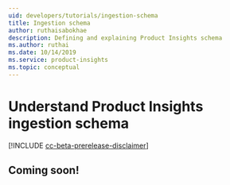 ```yaml
---
uid: developers/tutorials/ingestion-schema
title: Ingestion schema
author: ruthaisabokhae
description: Defining and explaining Product Insights schema
ms.author: ruthai
ms.date: 10/14/2019
ms.service: product-insights
ms.topic: conceptual
---
```


# Understand Product Insights ingestion schema

[!INCLUDE [cc-beta-prerelease-disclaimer]( includes/cc-beta-prerelease-disclaimer.md)]

## Coming soon!
